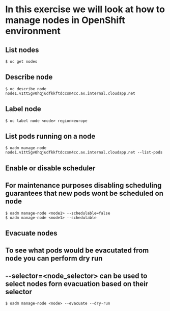 # In this exercise we will look at how to manage nodes in OpenShift environment
## List nodes
```
$ oc get nodes
```
## Describe node
```
$ oc describe node node1.v1tt5gv0hqjudfkkftdccsm4cc.ax.internal.cloudapp.net
```
## Label node
```
$ oc label node <node> region=europe
```
## List pods running on a node
```
$ oadm manage-node node1.v1tt5gv0hqjudfkkftdccsm4cc.ax.internal.cloudapp.net --list-pods
```
## Enable or disable scheduler
## For maintenance purposes disabling scheduling guarantees that new pods wont be scheduled on node
```
$ oadm manage-node <node1> --schedulable=false
$ oadm manage-node <node1> --schedulable
```
## Evacuate nodes
## To see what pods would be evacutated from node you can perform dry run
## --selector=<node_selector> can be used to select nodes forn evacuation based on their selector
```
$ oadm manage-node <node> --evacuate --dry-run
```
